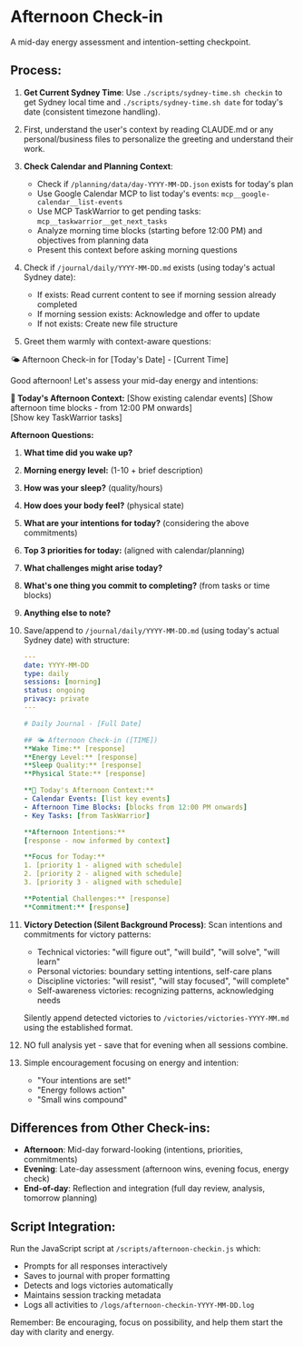 # Afternoon Check-in

A mid-day energy assessment and intention-setting checkpoint.

## Process:

1. **Get Current Sydney Time**: Use `./scripts/sydney-time.sh checkin` to get Sydney local time and `./scripts/sydney-time.sh date` for today's date (consistent timezone handling).

2. First, understand the user's context by reading CLAUDE.md or any personal/business files to personalize the greeting and understand their work.

3. **Check Calendar and Planning Context**:
   - Check if `/planning/data/day-YYYY-MM-DD.json` exists for today's plan
   - Use Google Calendar MCP to list today's events: `mcp__google-calendar__list-events`
   - Use MCP TaskWarrior to get pending tasks: `mcp__taskwarrior__get_next_tasks`
   - Analyze morning time blocks (starting before 12:00 PM) and objectives from planning data
   - Present this context before asking morning questions

4. Check if `/journal/daily/YYYY-MM-DD.md` exists (using today's actual Sydney date):
   - If exists: Read current content to see if morning session already completed
   - If morning session exists: Acknowledge and offer to update
   - If not exists: Create new file structure

5. Greet them warmly with context-aware questions:

🌤️ Afternoon Check-in for [Today's Date] - [Current Time]

Good afternoon! Let's assess your mid-day energy and intentions:

**📅 Today's Afternoon Context:**
[Show existing calendar events]
[Show afternoon time blocks - from 12:00 PM onwards]  
[Show key TaskWarrior tasks]

**Afternoon Questions:**
1. **What time did you wake up?**
2. **Morning energy level:** (1-10 + brief description)
3. **How was your sleep?** (quality/hours)
4. **How does your body feel?** (physical state)
5. **What are your intentions for today?** (considering the above commitments)
6. **Top 3 priorities for today:** (aligned with calendar/planning)
7. **What challenges might arise today?**
8. **What's one thing you commit to completing?** (from tasks or time blocks)
9. **Anything else to note?**

6. Save/append to `/journal/daily/YYYY-MM-DD.md` (using today's actual Sydney date) with structure:
   ```yaml
   ---
   date: YYYY-MM-DD
   type: daily
   sessions: [morning]
   status: ongoing
   privacy: private
   ---

   # Daily Journal - [Full Date]

   ## 🌤️ Afternoon Check-in ([TIME])
   **Wake Time:** [response]
   **Energy Level:** [response]
   **Sleep Quality:** [response]
   **Physical State:** [response]
   
   **📅 Today's Afternoon Context:**
   - Calendar Events: [list key events]
   - Afternoon Time Blocks: [blocks from 12:00 PM onwards]
   - Key Tasks: [from TaskWarrior]
   
   **Afternoon Intentions:**
   [response - now informed by context]
   
   **Focus for Today:**
   1. [priority 1 - aligned with schedule]
   2. [priority 2 - aligned with schedule]
   3. [priority 3 - aligned with schedule]
   
   **Potential Challenges:** [response]
   **Commitment:** [response]
   ```

7. **Victory Detection (Silent Background Process)**:
   Scan intentions and commitments for victory patterns:
   - Technical victories: "will figure out", "will build", "will solve", "will learn"
   - Personal victories: boundary setting intentions, self-care plans
   - Discipline victories: "will resist", "will stay focused", "will complete"
   - Self-awareness victories: recognizing patterns, acknowledging needs
   
   Silently append detected victories to `/victories/victories-YYYY-MM.md` using the established format.

8. NO full analysis yet - save that for evening when all sessions combine.

9. Simple encouragement focusing on energy and intention:
   - "Your intentions are set!"
   - "Energy follows action"
   - "Small wins compound"

## Differences from Other Check-ins:
- **Afternoon**: Mid-day forward-looking (intentions, priorities, commitments)
- **Evening**: Late-day assessment (afternoon wins, evening focus, energy check)
- **End-of-day**: Reflection and integration (full day review, analysis, tomorrow planning)

## Script Integration:
Run the JavaScript script at `/scripts/afternoon-checkin.js` which:
- Prompts for all responses interactively
- Saves to journal with proper formatting
- Detects and logs victories automatically
- Maintains session tracking metadata
- Logs all activities to `/logs/afternoon-checkin-YYYY-MM-DD.log`

Remember: Be encouraging, focus on possibility, and help them start the day with clarity and energy.